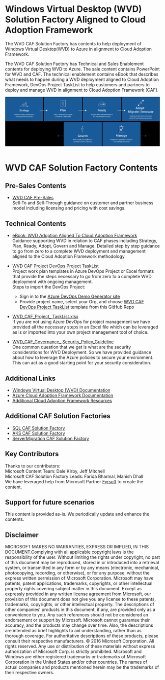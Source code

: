 # Windows Virtual Desktop (WVD) Solution Factory Aligned to Cloud Adoption Framework # 
The WVD CAF Solution Factory has contents to help deployment of Windows Virtual Desktop(WVD) to Azure in alignment to Cloud Adoption Framework. 

The WVD CAF Solution Factory has Technical and Sales Enablement contents for deploying WVD to Azure. The sale content contains PowerPoint for WVD and CAF. The technical enablement contains eBook that describes what needs to happen during a WVD deployment aligned to Cloud Adoption Framework, DevOps Project TaskList to  help customers and partners to deploy and manage WVD in alignment to Cloud Adoption Framework (CAF).  

 ![CAF](https://github.com/faridabharmal/WVD_CAF_SolutionFactory/blob/master/TechnicalEnablement/CAF.png)

# WVD CAF Solution Factory Contents

## Pre-Sales Contents    
 * [WVD CAF Pre-Sales](/SalesEnablement/)   
   Sell-To and Sell-Through guidance on customer and partner business model including licensing and pricing with cost savings.


## Technical Contents  
*  [eBook: WVD Adoption Aligned To Cloud Adoption Framework](/TechnicalEnablement/eBook_WVD_Adoption_Aligned_To_Cloud_Adoption_Framework.docx)  
   Guidance supporting WVD in relation to CAF phases including Strategy, Plan, Ready, Adopt, Govern and Manage. Detailed step by step guidance to go from zero to a complete WVD deployment and management aligned to the Cloud Adoption Framework methodology.  

*  [WVD CAF Project DevOps Project TaskList](/TechnicalEnablement/WVD_CAF_DevOps_Project_TaskList.zip)  
    Project work plan templates in Azure DevOps Project or Excel formats that provide the steps necessary to go from zero to a complete WVD deployment with ongoing management.   
    Steps to import the DevOps Project:  
    * Sign in to the [Azure DevOps Demo Generator site](https://azuredevopsdemogenerator.azurewebsites.net/)  
    * Provide project name, select your Org, and choose [WVD CAF DevOps Project TaskList](/TechnicalEnablement/WVD_CAF_DevOps_Project_TaskList.zip) template from this GitHub Repo 

*  [WVD_CAF_Project_ TaskList.xlsx](/TechnicalEnablement/WVD_CAF_Project_TaskList.xlsx)  
   If you are not using Azure DevOps for project management we have provided all the necessary steps in an Excel file which can be leveraged as is or imported into your own project management tool of choice.  

 *  [WVD_CAF_Governance_ Security_Policy_Guideline](/TechnicalEnablement/WVD_CAF_Governance_Security_Policy_Guideline.docx)  
   One common question that we get is what are the security considerations for WVD Deployment. So we have provided guidance about how to leverage the Azure policies to secure your environment. This can act as a good starting point for your security consideration.  

## Additional Links
 * [Windows Virtual Desktop (WVD) Documentation](https://docs.microsoft.com/en-us/azure/virtual-desktop/overview) 
 * [Azure Cloud Adoption Framework Documentation](https://azure.microsoft.com/en-us/cloud-adoption-framework)  
 * [Additional Cloud Adoption Framework Resources](https://www.microsoft.com/azure/partners/b/enable/cloud-adoption-framework)  
 
 ## Additional CAF Solution Factories
 * [SQL CAF Solution Factory](https://github.com/Azure/SQL_CAF_SolutionFactory)
 * [AKS CAF Solution Factory](https://github.com/Azure/AKS_CAF_SolutionFactory)
 * [ServerMigration CAF Solution Factory](https://github.com/Azure/ServerMigration_CAF_SolutionFactory)
 
## Key Contributors  
Thanks to our contributors:  
Microsoft Content Team: Dale Kirby, Jeff Mitchell   
Microsoft CAF Solution Factory Leads: Farida Bharmal, Manish Dhall  
We have leveraged help from Microsoft Partner [Fyrsoft](https://www.fyrsoft.com/) to create the content.  

## Support for future scenarios  
This content is provided as-is. We periodically update and enhance the contents. 

## Disclaimer  
MICROSOFT MAKES NO WARRANTIES, EXPRESS OR IMPLIED, IN THIS DOCUMENT.Complying with all applicable copyright laws is the responsibility of the user. Without limiting the rights under copyright, no part of this document may be reproduced, stored in or introduced into a retrieval system, or transmitted in any form or by any means (electronic, mechanical, photocopying, recording, or otherwise), or for any purpose, without the express written permission of Microsoft Corporation. Microsoft may have patents, patent applications, trademarks, copyrights, or other intellectual property rights covering subject matter in this document. Except as expressly provided in any written license agreement from Microsoft, our provision of this document does not give you any license to these patents, trademarks, copyrights, or other intellectual property. The descriptions of other companies’ products in this document, if any, are provided only as a convenience to you. Any such references should not be considered an endorsement or support by Microsoft. Microsoft cannot guarantee their accuracy, and the products may change over time. Also, the descriptions are intended as brief highlights to aid understanding, rather than as thorough coverage. For authoritative descriptions of these products, please consult their respective manufacturers. © 2016 Microsoft Corporation. All rights reserved. Any use or distribution of these materials without express authorization of Microsoft Corp. is strictly prohibited. Microsoft and Windows are either registered trademarks or trademarks of Microsoft Corporation in the United States and/or other countries. The names of actual companies and products mentioned herein may be the trademarks of their respective owners.  
